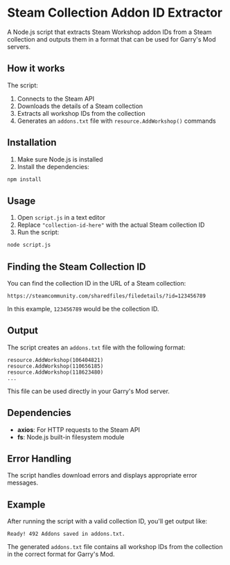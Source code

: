 # Steam Collection Addon ID Extractor

A Node.js script that extracts Steam Workshop addon IDs from a Steam collection and outputs them in a format that can be used for Garry's Mod servers.

## How it works

The script:

1. Connects to the Steam API
2. Downloads the details of a Steam collection
3. Extracts all workshop IDs from the collection
4. Generates an `addons.txt` file with `resource.AddWorkshop()` commands

## Installation

1. Make sure Node.js is installed
2. Install the dependencies:

```bash
npm install
```

## Usage

1. Open `script.js` in a text editor
2. Replace `"collection-id-here"` with the actual Steam collection ID
3. Run the script:

```bash
node script.js
```

## Finding the Steam Collection ID

You can find the collection ID in the URL of a Steam collection:

```
https://steamcommunity.com/sharedfiles/filedetails/?id=123456789
```

In this example, `123456789` would be the collection ID.

## Output

The script creates an `addons.txt` file with the following format:

```
resource.AddWorkshop(106404821)
resource.AddWorkshop(110656185)
resource.AddWorkshop(118623480)
...
```

This file can be used directly in your Garry's Mod server.

## Dependencies

- **axios**: For HTTP requests to the Steam API
- **fs**: Node.js built-in filesystem module

## Error Handling

The script handles download errors and displays appropriate error messages.

## Example

After running the script with a valid collection ID, you'll get output like:

```
Ready! 492 Addons saved in addons.txt.
```

The generated `addons.txt` file contains all workshop IDs from the collection in the correct format for Garry's Mod.

